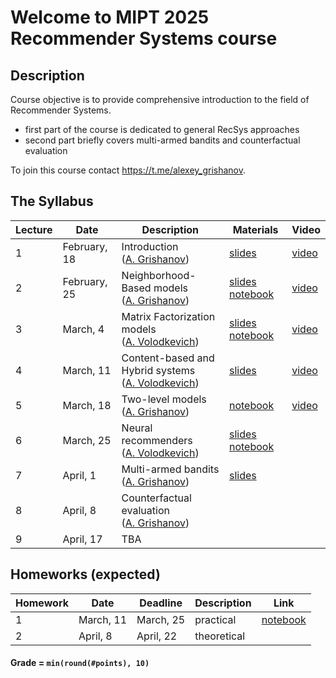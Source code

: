 # Welcome to MIPT 2025 Recommender Systems course

## Description

Course objective is to provide comprehensive introduction to the field of Recommender Systems.

- first part of the course is dedicated to general RecSys approaches
- second part briefly covers multi-armed bandits and counterfactual evaluation

To join this course contact https://t.me/alexey_grishanov.

## The Syllabus

| Lecture | Date         | Description                                                                            | Materials                                                                                                       | Video                                             |
| ------- | ------------ | -------------------------------------------------------------------------------------- | --------------------------------------------------------------------------------------------------------------- | ------------------------------------------------- |
| 1       | February, 18 | Introduction<br /> ([A. Grishanov](https://github.com/shashist)) | [slides](week_01_introduction/rs_lecture01.pdf) | [video](https://www.youtube.com/live/otP9_cOBX9Q) |
| 2       | February, 25 | Neighborhood-Based models<br /> ([A. Grishanov](https://github.com/shashist)) | [slides](week_02_neighbourhood_based/rs_lecture02.pdf) [notebook](week_02_neighbourhood_based/rs_seminar1.ipynb) | [video](https://youtube.com/live/OvwZd_h0M0M) |
| 3       | March, 4     | Matrix Factorization models<br /> ([A. Volodkevich](https://github.com/monkey0head)) | [slides](week_03_matrix_factorization/rs_lecture03.pdf) [notebook](week_03_matrix_factorization/rs_seminar_svd.ipynb) | [video](https://www.youtube.com/live/zK9nFFEnTrg) |
| 4       | March, 11    | Content-based and Hybrid systems<br /> ([A. Volodkevich](https://github.com/monkey0head)) |  [slides](week_04_hybrid/rs_lecture04.pdf) | [video](https://youtube.com/live/235LsO77tnc)|
| 5       | March, 18    | Two-level models<br /> ([A. Grishanov](https://github.com/shashist)) | [notebook](week_05_two-level/rs_seminar_2-level.ipynb) | [video](https://youtu.be/5hXeYXWnq8o) |
| 6       | March, 25    | Neural recommenders<br /> ([A. Volodkevich](https://github.com/monkey0head)) | [slides](week_06_neural_recommenders/rs_lecture06.pdf) [notebook](week_06_neural_recommenders/rs_sasrec_2025.ipynb) | |
| 7       | April, 1     | Multi-armed bandits<br /> ([A. Grishanov](https://github.com/shashist)) | [slides](week_07_bandits/rs_lecture07.pdf) | |
| 8       | April, 8     | Counterfactual evaluation<br /> ([A. Grishanov](https://github.com/shashist)) | | |
| 9       | April, 17    | TBA | | |

## Homeworks (expected)

| Homework | Date      | Deadline  | Description | Link                                  |
| -------- |-----------|-----------| ----------- |---------------------------------------|
| 1        | March, 11 | March, 25 | practical   | [notebook](homeworks/hw_01/rs_hw01.ipynb) |
| 2        | April, 8  | April, 22 | theoretical | |

#### Grade = `min(round(#points), 10)`
